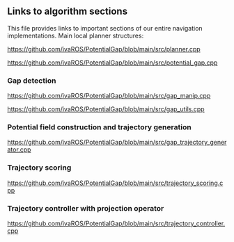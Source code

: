 ## Links to algorithm sections

This file provides links to important sections of our entire navigation implementations.
Main local planner structures:

https://github.com/ivaROS/PotentialGap/blob/main/src/planner.cpp

https://github.com/ivaROS/PotentialGap/blob/main/src/potential_gap.cpp

### Gap detection

https://github.com/ivaROS/PotentialGap/blob/main/src/gap_manip.cpp

https://github.com/ivaROS/PotentialGap/blob/main/src/gap_utils.cpp

### Potential field construction and trajectory generation

https://github.com/ivaROS/PotentialGap/blob/main/src/gap_trajectory_generator.cpp

### Trajectory scoring

https://github.com/ivaROS/PotentialGap/blob/main/src/trajectory_scoring.cpp

### Trajectory controller with projection operator

https://github.com/ivaROS/PotentialGap/blob/main/src/trajectory_controller.cpp


